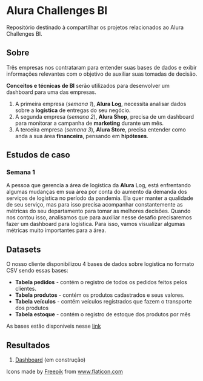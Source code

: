 <h1> Alura Challenges BI </h1>
<p> Repositório destinado à compartilhar os projetos relacionados ao Alura Challenges BI. </p>


<h2> Sobre </h2>
<p> Três empresas nos contrataram para entender suas bases de dados e exibir informações relevantes com o objetivo de auxiliar suas tomadas de decisão. </p>

<p> <b>Conceitos e técnicas de BI</b> serão utilizados para desenvolver um dashboard para uma das empresas. </p>
<p>
  <ol>
    <li> A primeira empresa (<i>semana 1</i>), <b>Alura Log</b>, necessita analisar dados sobre a <b>logística</b> de entregas do seu negócio. </li>
    <li> A segunda empresa (<i>semana 2</i>), <b>Alura Shop</b>, precisa de um dashboard para monitorar a campanha de <b>marketing</b> durante um mês. </li>
    <li> A terceira empresa (<i>semana 3</i>), <b>Alura Store</b>, precisa entender como anda a sua área <b>financeira</b>, pensando em <b>hipóteses</b>. </li>
  </ol>
</p>

<h2> Estudos de caso </h2>
<h3> Semana 1 </h3>
<p> A pessoa que gerencia a área de logística da <b>Alura</b> Log, está enfrentando algumas mudanças em sua área por conta do aumento da demanda dos serviços de logística no período da pandemia. Ela quer manter a qualidade de seu serviço, mas para isso precisa acompanhar constantemente as métricas do seu departamento para tomar as melhores decisões. Quando nos contou isso, analisamos que para auxiliar nesse desafio precisaremos fazer um dashboard para logística. Para isso, vamos visualizar algumas métricas muito importantes para a área. </p>

<h2> Datasets </h2>
<p> O nosso cliente disponibilizou 4 bases de dados sobre logística no formato CSV sendo essas bases: </p>
<ul>
  <li> <b>Tabela pedidos</b> - contém o registro de todos os pedidos feitos pelos clientes. </li>
  <li> <b>Tabela produtos</b> - contém os produtos cadastrados e seus valores. </li>
  <li> <b>Tabela veículos</b> - contém veículos registrados que fazem o transporte dos produtos </li>
  <li> <b>Tabela estoque</b> - contém o registro de estoque dos produtos por mês </li>
</ul>


<p> As bases estão disponíveis nesse <a href="https://drive.google.com/drive/folders/1saKsmnW4FvOw_MRG363pNEYFbFpGw5hf?usp=sharing" target="_blank">link</a> </p>

<h2> Resultados </h2>
<ol>
  <li> <a href="https://datastudio.google.com/s/nKXGqZEupM4" target="_blank"> Dashboard</a> (em construção) </li>
</ol>

<footer>
  <div>
    Icons made by <a href="https://www.freepik.com" title="Freepik">Freepik</a> from <a href="https://www.flaticon.com/" title="Flaticon">www.flaticon.com</a>
  </div>
</footer>
